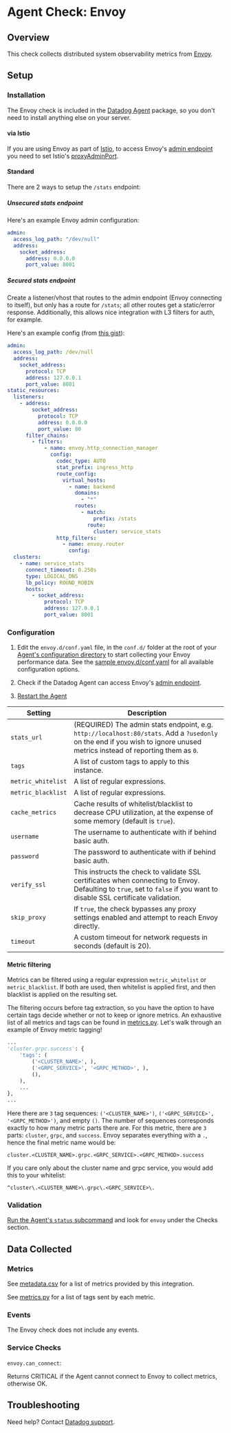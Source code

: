 # Agent Check: Envoy
## Overview

This check collects distributed system observability metrics from [Envoy][1].

## Setup

### Installation

The Envoy check is included in the [Datadog Agent][2] package, so you don't need to install anything else on your server.

#### via Istio

If you are using Envoy as part of [Istio][3], to access Envoy's [admin endpoint][4] you need to set Istio's [proxyAdminPort][5].

#### Standard

There are 2 ways to setup the `/stats` endpoint:

##### Unsecured stats endpoint

Here's an example Envoy admin configuration:

```yaml
admin:
  access_log_path: "/dev/null"
  address:
    socket_address:
      address: 0.0.0.0
      port_value: 8001
```

##### Secured stats endpoint

Create a listener/vhost that routes to the admin endpoint (Envoy connecting to itself), but only has a route for `/stats`; all other routes get a static/error response. Additionally, this allows nice integration with L3 filters for auth, for example.

Here's an example config (from [this gist][6]):

```yaml
admin:
  access_log_path: /dev/null
  address:
    socket_address:
      protocol: TCP
      address: 127.0.0.1
      port_value: 8081
static_resources:
  listeners:
    - address:
        socket_address:
          protocol: TCP
          address: 0.0.0.0
          port_value: 80
      filter_chains:
        - filters:
            - name: envoy.http_connection_manager
              config:
                codec_type: AUTO
                stat_prefix: ingress_http
                route_config:
                  virtual_hosts:
                    - name: backend
                      domains:
                        - "*"
                      routes:
                        - match:
                            prefix: /stats
                          route:
                            cluster: service_stats
                http_filters:
                  - name: envoy.router
                    config:
  clusters:
    - name: service_stats
      connect_timeout: 0.250s
      type: LOGICAL_DNS
      lb_policy: ROUND_ROBIN
      hosts:
        - socket_address:
            protocol: TCP
            address: 127.0.0.1
            port_value: 8001
```

### Configuration

1. Edit the `envoy.d/conf.yaml` file, in the `conf.d/` folder at the root of your [Agent's configuration directory][7] to start collecting your Envoy performance data.
  See the [sample envoy.d/conf.yaml][8] for all available configuration options.

2. Check if the Datadog Agent can access Envoy's [admin endpoint][4].

3. [Restart the Agent][9]

| Setting            | Description                                                                                                                                                                |
| ---                | ---                                                                                                                                                                        |
| `stats_url`        | (REQUIRED) The admin stats endpoint, e.g. `http://localhost:80/stats`. Add a `?usedonly` on the end if you wish to ignore unused metrics instead of reporting them as `0`. |
| `tags`             | A list of custom tags to apply to this instance.                                                                                                                           |
| `metric_whitelist` | A list of regular expressions.                                                                                                                                             |
| `metric_blacklist` | A list of regular expressions.                                                                                                                                             |
| `cache_metrics`    | Cache results of whitelist/blacklist to decrease CPU utilization, at the expense of some memory (default is `true`).                                                       |
| `username`         | The username to authenticate with if behind basic auth.                                                                                                                    |
| `password`         | The password to authenticate with if behind basic auth.                                                                                                                    |
| `verify_ssl`       | This instructs the check to validate SSL certificates when connecting to Envoy. Defaulting to `true`, set to `false` if you want to disable SSL certificate validation.    |
| `skip_proxy`       | If `true`, the check bypasses any proxy settings enabled and attempt to reach Envoy directly.                                                                              |
| `timeout`          | A custom timeout for network requests in seconds (default is 20).                                                                                                          |

#### Metric filtering

Metrics can be filtered using a regular expression `metric_whitelist` or `metric_blacklist`. If both are used, then whitelist is applied first, and then blacklist is applied on the resulting set.

The filtering occurs before tag extraction, so you have the option to have certain tags decide whether or not to keep or ignore metrics. An exhaustive list of all metrics and tags can be found in [metrics.py][10]. Let's walk through an example of Envoy metric tagging!

```python
...
'cluster.grpc.success': {
    'tags': (
        ('<CLUSTER_NAME>', ),
        ('<GRPC_SERVICE>', '<GRPC_METHOD>', ),
        (),
    ),
    ...
},
...
```

Here there are `3` tag sequences: `('<CLUSTER_NAME>')`, `('<GRPC_SERVICE>', '<GRPC_METHOD>')`, and empty `()`. The number of sequences corresponds exactly to how many metric parts there are. For this metric, there are `3` parts: `cluster`, `grpc`, and `success`. Envoy separates everything with a `.`, hence the final metric name would be:

`cluster.<CLUSTER_NAME>.grpc.<GRPC_SERVICE>.<GRPC_METHOD>.success`

If you care only about the cluster name and grpc service, you would add this to your whitelist:

`^cluster\.<CLUSTER_NAME>\.grpc\.<GRPC_SERVICE>\.`

### Validation

[Run the Agent's `status` subcommand][11] and look for `envoy` under the Checks section.

## Data Collected
### Metrics

See [metadata.csv][12] for a list of metrics provided by this integration.

See [metrics.py][13] for a list of tags sent by each metric.

### Events

The Envoy check does not include any events.

### Service Checks

`envoy.can_connect`:

Returns CRITICAL if the Agent cannot connect to Envoy to collect metrics, otherwise OK.

## Troubleshooting

Need help? Contact [Datadog support][14].


[1]: https://www.envoyproxy.io
[2]: https://app.datadoghq.com/account/settings#agent
[3]: https://istio.io
[4]: https://www.envoyproxy.io/docs/envoy/latest/operations/admin
[5]: https://istio.io/docs/reference/config
[6]: https://gist.github.com/ofek/6051508cd0dfa98fc6c13153b647c6f8
[7]: https://docs.datadoghq.com/agent/guide/agent-configuration-files/?tab=agentv6#agent-configuration-directory
[8]: https://github.com/DataDog/integrations-core/blob/master/envoy/datadog_checks/envoy/data/conf.yaml.example
[9]: https://docs.datadoghq.com/agent/guide/agent-commands/?tab=agentv6#start-stop-and-restart-the-agent
[10]: https://github.com/DataDog/integrations-core/blob/master/envoy/datadog_checks/envoy/metrics.py
[11]: https://docs.datadoghq.com/agent/guide/agent-commands/?tab=agentv6#agent-status-and-information
[12]: https://github.com/DataDog/integrations-core/blob/master/envoy/metadata.csv
[13]: https://github.com/DataDog/integrations-core/blob/master/envoy/datadog_checks/envoy/metrics.py
[14]: https://docs.datadoghq.com/help
